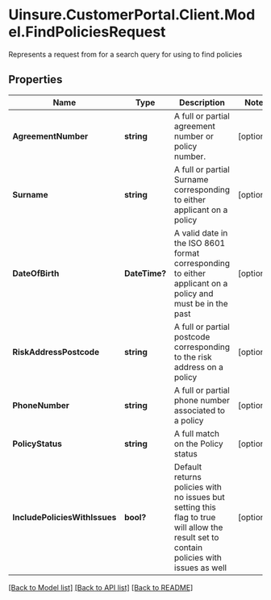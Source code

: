 # Uinsure.CustomerPortal.Client.Model.FindPoliciesRequest
Represents a request from for a search query for using to find policies

## Properties

Name | Type | Description | Notes
------------ | ------------- | ------------- | -------------
**AgreementNumber** | **string** | A full or partial agreement number or policy number. | [optional] 
**Surname** | **string** | A full or partial Surname corresponding to either applicant on a policy | [optional] 
**DateOfBirth** | **DateTime?** | A valid date in the ISO 8601 format corresponding to either applicant on a policy and must be in the past | [optional] 
**RiskAddressPostcode** | **string** | A full or partial postcode corresponding to the risk address on a policy | [optional] 
**PhoneNumber** | **string** | A full or partial phone number associated to a policy | [optional] 
**PolicyStatus** | **string** | A full match on the Policy status | [optional] 
**IncludePoliciesWithIssues** | **bool?** | Default returns policies with no issues but setting this flag to true will allow the result set to contain policies with issues as well | [optional] 

[[Back to Model list]](../README.md#documentation-for-models) [[Back to API list]](../README.md#documentation-for-api-endpoints) [[Back to README]](../README.md)

